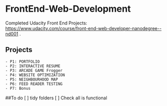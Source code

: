 # FrontEnd-Web-Development
Completed Udacity Front End Projects: https://www.udacity.com/course/front-end-web-developer-nanodegree--nd001 . 

## Projects
	- P1: PORTFOLIO 	
	- P2: INTERACTIVE RESUME
	- P3: ARCADE GAME Frogger 	
	- P4: WEBSITE OPTIMIZATION 	
	- P5: NEIGHBOURHOOD MAP 	
	- P6: FEED READER TESTING 
	- P7: Bonus 


##To do 
[ ] tidy folders
[ ] Check all is functional 
